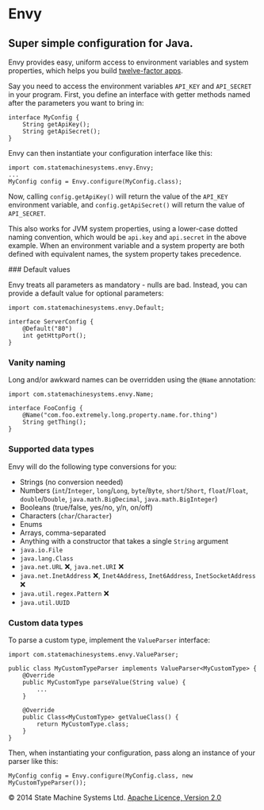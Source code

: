 # Envy

## Super simple configuration for Java.

Envy provides easy, uniform access to environment variables and system properties,
which helps you build [twelve-factor apps](http://www.12factor.net/config).

Say you need to access the environment variables `API_KEY` and `API_SECRET` in your program.
First, you define an interface with getter methods named after the parameters you want to bring in:

    interface MyConfig {
        String getApiKey();
        String getApiSecret();
    }

Envy can then instantiate your configuration interface like this:

    import com.statemachinesystems.envy.Envy;
    ...
    MyConfig config = Envy.configure(MyConfig.class);

Now, calling `config.getApiKey()` will return the value of the `API_KEY` environment variable, and
`config.getApiSecret()` will return the value of `API_SECRET`.

This also works for JVM system properties, using a lower-case dotted naming convention,
which would be `api.key` and `api.secret` in the above example. When an environment variable and a
system property are both defined with equivalent names, the system property takes precedence.

### Default values

Envy treats all parameters as mandatory - nulls are bad.
Instead, you can provide a default value for optional parameters:

    import com.statemachinesystems.envy.Default;

    interface ServerConfig {
        @Default("80")
        int getHttpPort();
    }

### Vanity naming

Long and/or awkward names can be overridden using the `@Name` annotation:

    import com.statemachinesystems.envy.Name;

    interface FooConfig {
        @Name("com.foo.extremely.long.property.name.for.thing")
        String getThing();
    }

### Supported data types

Envy will do the following type conversions for you:

* Strings (no conversion needed)
* Numbers (`int`/`Integer`, `long`/`Long`, `byte`/`Byte`, `short`/`Short`, `float`/`Float`, `double`/`Double`, `java.math.BigDecimal`, `java.math.BigInteger`)
* Booleans (true/false, yes/no, y/n, on/off)
* Characters (`char`/`Character`)
* Enums
* Arrays, comma-separated
* Anything with a constructor that takes a single `String` argument
* `java.io.File`
* `java.lang.Class`
* `java.net.URL` :x:, `java.net.URI` :x:
* `java.net.InetAddress` :x:, `Inet4Address`, `Inet6Address`, `InetSocketAddress` :x:
* `java.util.regex.Pattern` :x:
* `java.util.UUID`

### Custom data types

To parse a custom type, implement the `ValueParser` interface:

    import com.statemachinesystems.envy.ValueParser;

    public class MyCustomTypeParser implements ValueParser<MyCustomType> {
        @Override
        public MyCustomType parseValue(String value) {
            ...
        }

        @Override
        public Class<MyCustomType> getValueClass() {
            return MyCustomType.class;
        }
    }

Then, when instantiating your configuration, pass along an instance of your parser like this:

    MyConfig config = Envy.configure(MyConfig.class, new MyCustomTypeParser());


&copy; 2014 State Machine Systems Ltd. [Apache Licence, Version 2.0]( http://www.apache.org/licenses/LICENSE-2.0)
